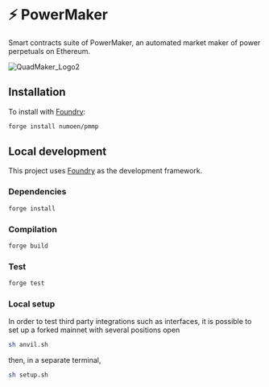 # ⚡ PowerMaker

Smart contracts suite of PowerMaker, an automated market maker of power perpetuals on Ethereum. 

![QuadMaker_Logo2](https://github.com/Numoen/QuadMaker/assets/44106773/1cf8fc8d-be7c-49bc-aaff-6c61fcfcd628)

## Installation

To install with [Foundry](https://github.com/foundry-rs/foundry):

```bash
forge install numoen/pmmp
```

## Local development

This project uses [Foundry](https://github.com/foundry-rs/foundry) as the development framework.

### Dependencies

```bash
forge install
```

### Compilation

```bash
forge build
```

### Test

```bash
forge test
```

### Local setup

In order to test third party integrations such as interfaces, it is possible to set up a forked mainnet with several positions open

```bash
sh anvil.sh
```

then, in a separate terminal,

```bash
sh setup.sh
```
